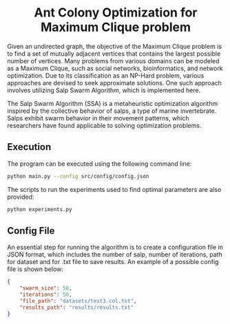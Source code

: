 <h1 align="center"> Ant Colony Optimization for Maximum Clique problem </h1>

Given an undirected graph, the objective of the Maximum Clique problem is to find a set of mutually adjacent vertices that contains the largest possible number of vertices. Many problems from various domains can be modeled as a Maximum Clique, such as social networks, bioinformatics, and network optimization. Due to its classification as an NP-Hard problem, various approaches are devised to seek approximate solutions. One such approach involves utilizing Salp Swarm Algorithm, which is implemented here.

The Salp Swarm Algorithm (SSA) is a metaheuristic optimization algorithm inspired by the collective behavior of salps, a type of marine invertebrate. Salps exhibit swarm behavior in their movement patterns, which researchers have found applicable to solving optimization problems.

## Execution

The program can be executed using the following command line:

```bash
python main.py --config src/config/config.json
```

The scripts to run the experiments used to find optimal parameters are also provided:
```bash
python experiments.py
```

## Config File

An essential step for running the algorithm is to create a configuration file in JSON format, which includes the number of salp, number of iterations, path for dataset and for .txt file to save results. An example of a possible config file is shown below:


```json
{
    "swarm_size": 50,
    "iterations": 50,
    "file_path": "datasets/test3.col.txt",
    "results_path": "results/results.txt"
}
```

